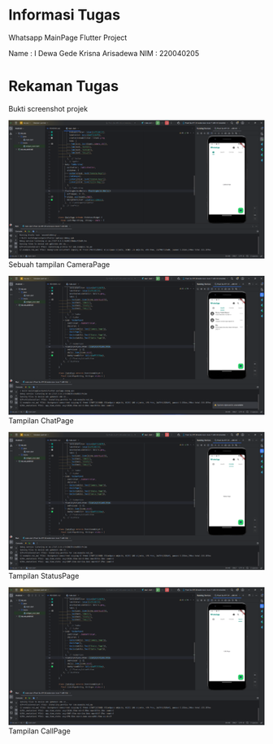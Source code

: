# Informasi Tugas

Whatsapp MainPage Flutter Project

Name    : I Dewa Gede Krisna Arisadewa
NIM     : 220040205

# Rekaman Tugas

Bukti screenshot projek

![Screenshot Aplikasi1](assets/ss/1.png)
Sebuah tampilan CameraPage

![Screenshot Aplikasi2](assets/ss/2.png)
Tampilan ChatPage

![Screenshot Aplikasi3](assets/ss/3.png)
Tampilan StatusPage

![Screenshot Aplikasi4](assets/ss/4.png)
Tampilan CallPage